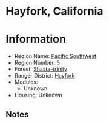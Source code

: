 
Hayfork, California
===================
  
# Information  
* Region Name: [Pacific Southwest]()  
* Region Number: 5  
* Forest: [Shasta-trinity](http://www.fs.usda.gov/stnf/)  
* Ranger District: [Hayfork]()  
* Modules:  
  - Unknown  
* Housing: Unknown  
  
## Notes


